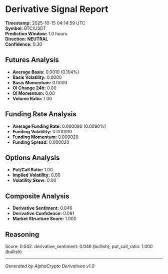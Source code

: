 # Derivative Signal Report

**Timestamp:** 2025-10-15 04:14:59 UTC  
**Symbol:** BTC/USDT  
**Prediction Window:** 1.0 hours  
**Direction:** **NEUTRAL**  
**Confidence:** 0.30

## Futures Analysis
- **Average Basis:** 0.0010 (0.104%)
- **Basis Volatility:** 0.0000
- **Basis Momentum:** 0.0000
- **OI Change 24h:** 0.00
- **OI Momentum:** 0.00
- **Volume Ratio:** 1.00

## Funding Rate Analysis
- **Average Funding Rate:** 0.000090 (0.0090%)
- **Funding Volatility:** 0.000010
- **Funding Momentum:** 0.000020
- **Funding Spread:** 0.000020

## Options Analysis
- **Put/Call Ratio:** 1.00
- **Implied Volatility:** 0.00
- **Volatility Skew:** 0.00

## Composite Analysis
- **Derivative Sentiment:** 0.046
- **Derivative Confidence:** 0.091
- **Market Structure Score:** 1.000

## Reasoning
Score: 0.042. derivative_sentiment: 0.046 (bullish); put_call_ratio: 1.000 (bullish)

---
*Generated by AlphaCrypto Derivatives v1.0*

